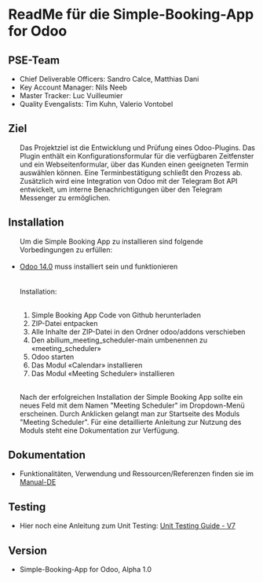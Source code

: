 <h1>ReadMe für die Simple-Booking-App for Odoo</h1>
<h2>PSE-Team</h2>
<ul>
  <li>Chief Deliverable Officers: Sandro Calce, Matthias Dani</li>
  <li>Key Account Manager: Nils Neeb</li>
  <li>Master Tracker: Luc Vuilleumier</li>
  <li>Quality Evengalists: Tim Kuhn, Valerio Vontobel</li>
</ul>

<h2>Ziel</h2>
<ul>
    Das Projektziel ist die Entwicklung und Prüfung eines Odoo-Plugins.
    Das Plugin enthält ein Konfigurationsformular für die verfügbaren Zeitfenster und ein Webseitenformular, 
    über das Kunden einen geeigneten Termin auswählen können. Eine Terminbestätigung schließt den Prozess ab. 
    Zusätzlich wird eine Integration von Odoo mit der Telegram Bot API entwickelt, 
    um interne Benachrichtigungen über den Telegram Messenger zu ermöglichen.
</ul>

<h2>Installation</h2>
<ul>
   Um die Simple Booking App zu installieren sind folgende Vorbedingungen zu erfüllen:
<br/><br/> 
<li><a href = "https://www.odoo.com/documentation/14.0/administration/install.html">Odoo 14.0</a> muss installiert sein und funktionieren</li>
<br/><br/>
   Installation:
<br/><br/>

1.	Simple Booking App Code von Github herunterladen
2.	ZIP-Datei entpacken
3.	Alle Inhalte der ZIP-Datei in den Ordner odoo/addons verschieben
4.	Den abilium_meeting_scheduler-main umbenennen zu «meeting_scheduler»  
5.	Odoo starten
6.	Das Modul «Calendar» installieren
7.	Das Modul «Meeting Scheduler» installieren
<br/><br/>

Nach der erfolgreichen Installation der Simple Booking App sollte ein neues Feld mit dem Namen "Meeting Scheduler" im Dropdown-Menü erscheinen. 
Durch Anklicken gelangt man zur Startseite des Moduls "Meeting Scheduler".
Für eine detaillierte Anleitung zur Nutzung des Moduls steht eine Dokumentation zur Verfügung.
</ul>

<h2>Dokumentation</h2>
<ul>
   <li>Funktionalitäten, Verwendung und Ressourcen/Referenzen finden sie im <a href = "./Dokumentation/Manual_DE.pdf">Manual-DE</a></li>  
</ul>

<h2>Testing</h2>
<ul>
   <li>Hier noch eine Anleitung zum Unit Testing: <a href = "./Dokumentation/Unit Testing Guide - V7.pdf">Unit Testing Guide - V7</a></li>  
</ul>

<h2>Version</h2>
<ul>
   <li>Simple-Booking-App for Odoo, Alpha 1.0</li> 
</ul>

